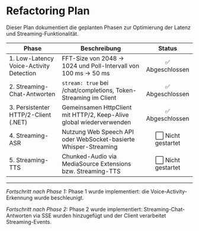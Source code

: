 <!--
  Refactoring Plan für Voice Chat Assistant
  Jede Phase enthält eine Statusmarkierung.
-->
# Refactoring Plan

Dieser Plan dokumentiert die geplanten Phasen zur Optimierung der Latenz und Streaming-Funktionalität.

| Phase | Beschreibung | Status |
|-------|--------------|:-----:|
| 1. Low-Latency Voice-Activity Detection    | FFT-Size von 2048 → 1024 und Poll-Intervall von 100 ms → 50 ms | ✅ Abgeschlossen |
| 2. Streaming-Chat-Antworten                | `stream: true` bei /chat/completions, Token-Streaming im Client      | ✅ Abgeschlossen |
| 3. Persistenter HTTP/2-Client (.NET)       | Gemeinsamen HttpClient mit HTTP/2, Keep-Alive global wiederverwenden | ✅ Abgeschlossen |
| 4. Streaming-ASR                           | Nutzung Web Speech API oder WebSocket-basierte Whisper-Streaming    | ⬜ Nicht gestartet |
| 5. Streaming-TTS                           | Chunked-Audio via MediaSource Extensions bzw. Streaming-TTS         | ⬜ Nicht gestartet |

---

*Fortschritt nach Phase 1:*
Phase 1 wurde implementiert: die Voice-Activity-Erkennung wurde beschleunigt.

*Fortschritt nach Phase 2:*
Phase 2 wurde implementiert: Streaming-Chat-Antworten via SSE wurden hinzugefügt und der Client verarbeitet Streaming-Events.
